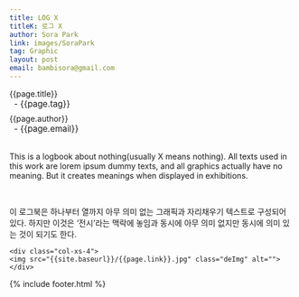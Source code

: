 ```yaml
---
title: LOG X
titleK: 로그 X
author: Sora Park
link: images/SoraPark
tag: Graphic
layout: post
email: bambisora@gmail.com
---	
```


<div class="container">

<div class="deDep">
{{page.title}}<br>
<p style="font-size:15px; margin:0px; padding:0px 0px 0px 8px; margin:0px 0px 8px 0px;">- {{page.tag}}</p>
{{page.author}}<br>
<p style="font-size:15px; margin:0px; padding:0px 0px 0px 8px;">- {{page.email}}</p>
</div>

<br>

<div class="det lato">


This is a logbook about nothing(usually X means nothing). All texts used in this work are lorem ipsum dummy texts, and all graphics actually have no meaning. But it creates meanings when displayed in exhibitions.



</div>

<br>

<div class="noto">

이 로그북은 하나부터 열까지 아무 의미 없는 그래픽과 자리채우기 텍스트로 구성되어 있다. 하지만 이것은 ‘전시’라는 맥락에 놓임과 동시에 아무 의미 없지만 동시에 의미 있는 것이 되기도 한다. 



</div>

<div class="row" class="imgcolor">
	
	<div class="col-xs-4">
	<img src="{{site.baseurl}}/{{page.link}}.jpg" class="deImg" alt=""></div>
	
</div>

	

</div> 

{% include footer.html %}